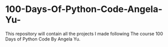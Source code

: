 # 100-Days-Of-Python-Code-Angela-Yu-
This repository will contain all the projects I made following The course 100 Days of Python Code By Angela Yu.
